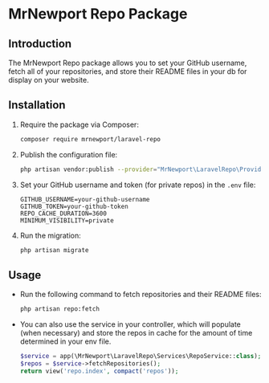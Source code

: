 
# MrNewport Repo Package

## Introduction
The MrNewport Repo package allows you to set your GitHub username, fetch all of your repositories, and store their README files in your db for display on your website.

## Installation

1. Require the package via Composer:

   ```bash
   composer require mrnewport/laravel-repo
   ```

2. Publish the configuration file:

   ```bash
   php artisan vendor:publish --provider="MrNewport\LaravelRepo\Providers\RepoServiceProvider"
   ```

3. Set your GitHub username and token (for private repos) in the `.env` file:

   ```dotenv
   GITHUB_USERNAME=your-github-username
   GITHUB_TOKEN=your-github-token
   REPO_CACHE_DURATION=3600
   MINIMUM_VISIBILITY=private
   ```

4. Run the migration:

   ```bash
   php artisan migrate
   ```

## Usage

- Run the following command to fetch repositories and their README files:

  ```bash
  php artisan repo:fetch
  ```

- You can also use the service in your controller, which will populate (when necessary) and store the repos in cache for the amount of time determined in your env file.

  ```php
  $service = app(\MrNewport\LaravelRepo\Services\RepoService::class);
  $repos = $service->fetchRepositories();
  return view('repo.index', compact('repos'));
  ```



